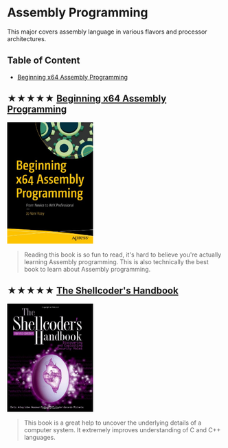 # Assembly Programming

This major covers assembly language in various flavors
and processor architectures.

## Table of Content

* [Beginning x64 Assembly Programming](#-beginning-x64-assembly-programming)

## ★★★★★ [Beginning x64 Assembly Programming](books/9781484250761.md)
<img alt="9781484250761" src="covers/9781484250761.jpg" width="200"/>

> Reading this book is so fun to read, it's hard to believe you're actually
> learning Assembly programming.
> This is also technically the best book to learn about Assembly programming.

## ★★★★★ [The Shellcoder's Handbook](books/9780470080238.md)
<img alt="9780470080238" src="covers/9780470080238.jpg" width="200"/>

> This book is a great help to uncover the underlying details of a computer system.
> It extremely improves understanding of C and C++ languages.

